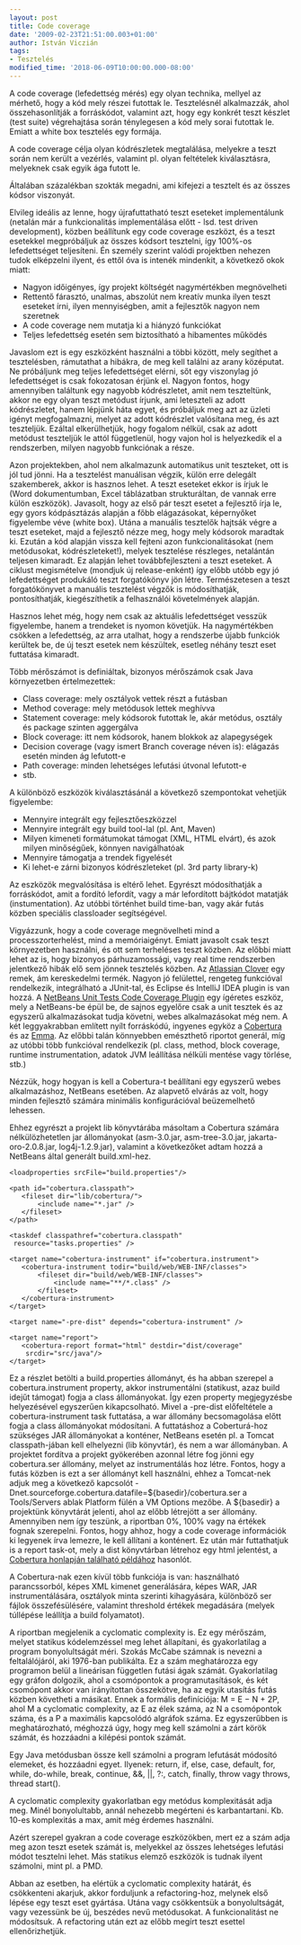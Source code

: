 ```yaml
---
layout: post
title: Code coverage
date: '2009-02-23T21:51:00.003+01:00'
author: István Viczián
tags:
- Tesztelés
modified_time: '2018-06-09T10:00:00.000-08:00'
---
```


A code coverage (lefedettség mérés) egy olyan technika, mellyel az
mérhető, hogy a kód mely részei futottak le. Tesztelésnél alkalmazzák,
ahol összehasonlítják a forráskódot, valamint azt, hogy egy konkrét
teszt készlet (test suite) végrehajtása során ténylegesen a kód mely
sorai futottak le. Emiatt a white box tesztelés egy formája.

A code coverage célja olyan kódrészletek megtalálása, melyekre a teszt
során nem került a vezérlés, valamint pl. olyan feltételek
kiválasztásra, melyeknek csak egyik ága futott le.

Általában százalékban szokták megadni, ami kifejezi a tesztelt és az
összes kódsor viszonyát.

Elvileg ideális az lenne, hogy újrafuttatható teszt eseteket
implementálunk (netalán már a funkcionalitás implementálása előtt - lsd.
test driven development), közben beállítunk egy code coverage eszközt,
és a teszt esetekkel megpróbáljuk az összes kódsort tesztelni, így
100%-os lefedettséget teljesíteni. Én személy szerint valódi projektben
nehezen tudok elképzelni ilyent, és ettől óva is intenék mindenkit, a
következő okok miatt:

-   Nagyon időigényes, így projekt költségét nagymértékben megnövelheti
-   Rettentő fárasztó, unalmas, abszolút nem kreatív munka ilyen teszt
    eseteket írni, ilyen mennyiségben, amit a fejlesztők nagyon nem
    szeretnek
-   A code coverage nem mutatja ki a hiányzó funkciókat
-   Teljes lefedettség esetén sem biztosítható a hibamentes működés

Javaslom ezt is egy eszközként használni a többi között, mely segíthet a
tesztelésben, rámutathat a hibákra, de meg kell találni az arany
középutat. Ne próbáljunk meg teljes lefedettséget elérni, sőt egy
viszonylag jó lefedettséget is csak fokozatosan érjünk el. Nagyon
fontos, hogy amennyiben találtunk egy nagyobb kódrészletet, amit nem
teszteltünk, akkor ne egy olyan teszt metódust írjunk, ami leteszteli az
adott kódrészletet, hanem lépjünk háta egyet, és próbáljuk meg azt az
üzleti igényt megfogalmazni, melyet az adott kódrészlet valósítana meg,
és azt teszteljük. Ezáltal elkerülhetjük, hogy fogalom nélkül, csak az
adott metódust teszteljük le attól függetlenül, hogy vajon hol is
helyezkedik el a rendszerben, milyen nagyobb funkciónak a része.

Azon projektekben, ahol nem alkalmazunk automatikus unit teszteket, ott
is jól tud jönni. Ha a tesztelést manuálisan végzik, külön erre delegált
szakemberek, akkor is hasznos lehet. A teszt eseteket ekkor is írjuk le
(Word dokumentumban, Excel táblázatban strukturáltan, de vannak erre
külön eszközök). Javasolt, hogy az első pár teszt esetet a fejlesztő
írja le, egy gyors kódpásztázás alapján a főbb elágazásokat, képernyőket
figyelembe véve (white box). Utána a manuális tesztelők hajtsák végre a
teszt eseteket, majd a fejlesztő nézze meg, hogy mely kódsorok maradtak
ki. Ezután a kód alapján vissza kell fejteni azon funkcionalitásokat
(nem metódusokat, kódrészleteket!), melyek tesztelése részleges,
netalántán teljesen kimaradt. Ez alapján lehet továbbfejleszteni a teszt
eseteket. A ciklust megismételve (mondjuk új release-enként) így előbb
utóbb egy jó lefedettséget produkáló teszt forgatókönyv jön létre.
Természetesen a teszt forgatókönyvet a manuális tesztelést végzők is
módosíthatják, pontosíthatják, kiegészíthetik a felhasználói
követelmények alapján.

Hasznos lehet még, hogy nem csak az aktuális lefedettséget vesszük
figyelembe, hanem a trendeket is nyomon követjük. Ha nagymértékben
csökken a lefedettség, az arra utalhat, hogy a rendszerbe újabb funkciók
kerültek be, de új teszt esetek nem készültek, esetleg néhány teszt eset
futtatása kimaradt.

Több mérőszámot is definiáltak, bizonyos mérőszámok csak Java
környezetben értelmezettek:

-   Class coverage: mely osztályok vettek részt a futásban
-   Method coverage: mely metódusok lettek meghívva
-   Statement coverage: mely kódsorok futottak le, akár metódus, osztály
    és package szinten aggergálva
-   Block coverage: itt nem kódsorok, hanem blokkok az alapegységek
-   Decision coverage (vagy ismert Branch coverage néven is): elágazás
    esetén minden ág lefutott-e
-   Path coverage: minden lehetséges lefutási útvonal lefutott-e
-   stb.

A különböző eszközök kiválasztásánál a következő szempontokat vehetjük
figyelembe:

-   Mennyire integrált egy fejlesztőeszközzel
-   Mennyire integrált egy build tool-lal (pl. Ant, Maven)
-   Milyen kimeneti formátumokat támogat (XML, HTML elvárt), és azok
    milyen minőségűek, könnyen navigálhatóak
-   Mennyire támogatja a trendek figyelését
-   Ki lehet-e zárni bizonyos kódrészleteket (pl. 3rd party library-k)

Az eszközök megvalósítása is eltérő lehet. Egyrészt módosíthatják a
forráskódot, amit a fordító lefordít, vagy a már lefordított bájtkódot
matatják (instumentation). Az utóbbi történhet build time-ban, vagy akár
futás közben speciális classloader segítségével.

Vigyázzunk, hogy a code coverage megnövelheti mind a
processzorterhelést, mind a memóriaigényt. Emiatt javasolt csak teszt
környezetben használni, és ott sem terheléses teszt közben. Az előbbi
miatt lehet az is, hogy bizonyos párhuzamossági, vagy real time
rendszerben jelentkező hibák elő sem jönnek tesztelés közben. Az
[Atlassian Clover](http://www.atlassian.com/software/clover/default.jsp)
egy remek, ám kereskedelmi termék. Nagyon jó felülettel, rengeteg
funkcióval rendelkezik, integrálható a JUnit-tal, és Eclipse és IntelliJ
IDEA plugin is van hozzá. A [NetBeans Unit Tests Code Coverage
Plugin](http://codecoverage.netbeans.org/) egy ígéretes eszköz, mely a
NetBeans-be épül be, de sajnos egyelőre csak a unit tesztek és az
egyszerű alkalmazásokat tudja követni, webes alkalmazásokat még nem. A
két leggyakrabban említett nyílt forráskódú, ingyenes egyköz a
[Cobertura](http://cobertura.sourceforge.net/) és az
[Emma](http://emma.sourceforge.net/index.html). Az előbbi talán
könnyebben emészthető riportot generál, míg az utóbbi több funkcióval
rendelkezik (pl. class, method, block coverage, runtime instrumentation,
adatok JVM leállítása nélküli mentése vagy törlése, stb.)

Nézzük, hogy hogyan is kell a Cobertura-t beállítani egy egyszerű webes
alkalmazáshoz, NetBeans esetében. Az alapvető elvárás az volt, hogy
minden fejlesztő számára minimális konfigurációval beüzemelhető
lehessen.

Ehhez egyrészt a projekt lib könyvtárába másoltam a Cobertura számára
nélkülözhetetlen jar állományokat (asm-3.0.jar, asm-tree-3.0.jar,
jakarta-oro-2.0.8.jar, log4j-1.2.9.jar), valamint a következőket adtam
hozzá a NetBeans által generált build.xml-hez.

```
<loadproperties srcFile="build.properties"/>

<path id="cobertura.classpath">
   <fileset dir="lib/cobertura/">
       <include name="*.jar" />
   </fileset>
</path>

<taskdef classpathref="cobertura.classpath"
 resource="tasks.properties" />

<target name="cobertura-instrument" if="cobertura.instrument">
   <cobertura-instrument todir="build/web/WEB-INF/classes">
       <fileset dir="build/web/WEB-INF/classes">
           <include name="**/*.class" />
       </fileset>
   </cobertura-instrument>
</target>

<target name="-pre-dist" depends="cobertura-instrument" />

<target name="report">
   <cobertura-report format="html" destdir="dist/coverage"
    srcdir="src/java"/>
</target>
```

Ez a részlet betölti a build.properties állományt, és ha abban szerepel
a cobertura.instrument property, akkor instrumentálni (statikust, azaz
build idejűt támogat) fogja a class állományokat. Így ezen property
megjegyzésbe helyezésével egyszerűen kikapcsolható. Mivel a -pre-dist
előfeltétele a cobertura-instrument task futtatása, a war állomány
becsomagolása előtt fogja a class állományokat módosítani. A futtatáshoz
a Coberturá-hoz szükséges JAR állományokat a konténer, NetBeans esetén
pl. a Tomcat classpath-jában kell elhelyezni (lib könyvtár), és nem a
war állományban. A projektet fordítva a projekt gyökerében azonnal létre
fog jönni egy cobertura.ser állomány, melyet az instrumentálás hoz
létre. Fontos, hogy a futás közben is ezt a ser állományt kell
használni, ehhez a Tomcat-nek adjuk meg a következő kapcsolót
-Dnet.sourceforge.cobertura.datafile=\${basedir}/cobertura.ser a
Tools/Servers ablak Platform fülén a VM Options mezőbe. A \${basedir} a
projektünk könyvtárát jelenti, ahol az előbb létrejött a ser állomány.
Amennyiben nem így teszünk, a riportban 0%, 100% vagy na értékek fognak
szerepelni. Fontos, hogy ahhoz, hogy a code coverage információk ki
legyenek írva lemezre, le kell állítani a konténert. Ez után már
futtathatjuk is a report task-ot, mely a dist könyvtárban létrehoz egy
html jelentést, a [Cobertura honlapján található
példához](http://cobertura.sourceforge.net/sample/) hasonlót.

A Cobertura-nak ezen kívül több funkciója is van: használható
parancssorból, képes XML kimenet generálására, képes WAR, JAR
instrumentálására, osztályok minta szerinti kihagyására, különböző ser
fájlok összefésülésére, valamint threshold értékek megadására (melyek
túllépése leállítja a build folyamatot).

A riportban megjelenik a cyclomatic complexity is. Ez egy mérőszám,
melyet statikus kódelemzéssel meg lehet állapítani, és gyakorlatilag a
program bonyolultságát méri. Szokás McCabe számnak is nevezni a
feltalálójáról, aki 1976-ban publikálta. Ez a szám meghatározza egy
programon belül a lineárisan független futási ágak számát. Gyakorlatilag
egy gráfon dolgozik, ahol a csomópontok a programutasítások, és két
csomópont akkor van irányítottan összekötve, ha az egyik utasítás futás
közben követheti a másikat. Ennek a formális definíciója: M = E − N +
2P, ahol M a cyclomatic complexity, az E az élek száma, az N a
csomópontok száma, és a P a maximális kapcsolódó algráfok száma. Ez
egyszerűbben is meghatározható, méghozzá úgy, hogy meg kell számolni a
zárt körök számát, és hozzáadni a kilépési pontok számát.

Egy Java metódusban össze kell számolni a program lefutását módosító
elemeket, és hozzáadni egyet. Ilyenek: return, if, else, case, default,
for, while, do-while, break, continue, &&, ||, ?:, catch, finally, throw
vagy throws, thread start().

A cyclomatic complexity gyakorlatban egy metódus komplexitását adja meg.
Minél bonyolultabb, annál nehezebb megérteni és karbantartani. Kb. 10-es
komplexitás a max, amit még érdemes használni.

Azért szerepel gyakran a code coverage eszközökben, mert ez a szám adja
meg azon teszt esetek számát is, melyekkel az összes lehetséges lefutási
módot tesztelni lehet. Más statikus elemző eszközök is tudnak ilyent
számolni, mint pl. a PMD.

Abban az esetben, ha elértük a cyclomatic complexity határát, és
csökkenteni akarjuk, akkor forduljunk a refactoring-hoz, melynek első
lépése egy teszt eset gyártása. Utána vagy csökkentsük a bonyolultságát,
vagy vezessünk be új, beszédes nevű metódusokat. A funkcionalitást ne
módosítsuk. A refactoring után ezt az előbb megírt teszt esettel
ellenőrizhetjük.
